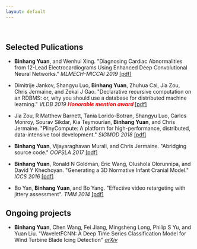 ```yaml
---
layout: default
---
```


&nbsp;

## Selected Pulications

- **Binhang Yuan**, and Wenhui Xing. "Diagnosing Cardiac Abnormalities from 12-Lead Electrocardiograms Using Enhanced Deep Convolutional Neural Networks." *MLMECH-MICCAI 2019* [\[pdf\]](publications/2019_MICCAI_Diagnosing.pdf)

- Dimitrije Jankov, Shangyu Luo, **Binhang Yuan**, Zhuhua Cai, Jia Zou, Chris Jermaine, and Zekai J Gao. "Declarative recursive computation on an RDBMS: or, why you should use a database for distributed machine learning." *VLDB 2019* <strong><em><span style="color:red"> Honorable mention award </span></em></strong> [\[pdf\]](publications/2019_VLDB_Declarative.pdf)

- Jia Zou, R Matthew Barnett, Tania Lorido-Botran, Shangyu Luo, Carlos Monroy, Sourav Sikdar, Kia Teymourian, **Binhang Yuan**, and Chris Jermaine. "PlinyCompute: A platform for high-performance, distributed, data-intensive tool development." *SIGMOD 2018* [\[pdf\]](publications/2018_SIGMOD_PlinyCompute.pdf)

- **Binhang Yuan**, Vijayaraghavan Murali, and Chris Jermaine. "Abridging source code." *OOPSLA 2017* [\[pdf\]](publications/2017_OOPSLA_Generating.pdf)

- **Binhang Yuan**, Ronald N Goldman, Eric Wang, Olushola Olorunnipa, and David Y Khechoyan. "Generating a 3D Normative Infant Cranial Model." *ICCS 2016* [\[pdf\]](publications/2016_ICCS_Generating.pdf)

- Bo Yan, **Binhang Yuan**, and Bo Yang. "Effective video retargeting with jittery assessment". *TMM 2014* [\[pdf\]](publications/2014_TIM_Effective.pdf)


## Ongoing projects

- **Binhang Yuan**, Chen Wang, Fei Jiang, Mingsheng Long, Philip S Yu, and Yuan Liu. "WaveletFCNN: A Deep Time Series Classification Model for Wind Turbine Blade Icing Detection" *[arXiv](https://arxiv.org/abs/1902.05625)*

